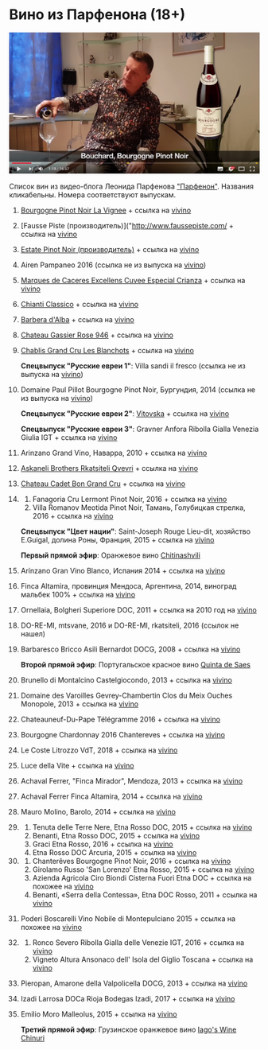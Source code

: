 # Вино из Парфенона (18+)

<!-- Yandex.Metrika counter -->
<script type="text/javascript" >
   (function(m,e,t,r,i,k,a){m[i]=m[i]||function(){(m[i].a=m[i].a||[]).push(arguments)};
   m[i].l=1*new Date();k=e.createElement(t),a=e.getElementsByTagName(t)[0],k.async=1,k.src=r,a.parentNode.insertBefore(k,a)})
   (window, document, "script", "https://mc.yandex.ru/metrika/tag.js", "ym");

   ym(54428956, "init", {
        clickmap:true,
        trackLinks:true,
        accurateTrackBounce:true,
        webvisor:true
   });
</script>
<noscript><div><img src="https://mc.yandex.ru/watch/54428956" style="position:absolute; left:-9999px;" alt="" /></div></noscript>
<!-- /Yandex.Metrika counter -->

![](img/Parfenon.png)

Список вин из видео-блога Леонида Парфенова ["Парфенон"](https://www.youtube.com/channel/UCbhMGG0ZievPtK8mzLH5jhQ). Названия кликабельны. Номера соответствуют выпускам.

1. [Bourgogne Pinot Noir La Vignee](https://simplewine.ru/catalog/product/bouchard_pere_fils_bourgogne_pinot_noir_la_vignee_2015_075/) + ссылка на [vivino](https://www.vivino.com/wineries/bouchard-pere-and-fils/wines/bouchard-pere-and-fils-la-vignee-bourgogne-pinot-noir-2015)
2. [Fausse Piste (производитель)]("http://www.faussepiste.com/ + ссылка на [vivino](https://www.vivino.com/wineries/fausse-piste/wines/fausse-piste-the-vegetable-lamb-uv?ref=navigation-search)
3. [Estate Pinot Noir (производитель)](https://hiddenbench.com/shop/estate-pinot-noir/) + ссылка на [vivino](https://www.vivino.com/wineries/hidden-bench/wines/hidden-bench-pinot-noir-2014)
4. Airen Pampaneo 2016 (ссылка не из выпуска на [vivino](https://www.vivino.com/wineries/ecologica-bruno-ruiz/wines/ecologica-bruno-ruiz-pampaneo-airen-natural-2016))
5. [Marques de Caceres Excellens Cuvee Especial Crianza](https://www.eurowine.ru/wine/6344/marques-de-caceres-excellens-cuvee-especial-crianza/) + ссылка на [vivino](https://www.vivino.com/wineries/marques-de-caceres/wines/marques-de-caceres-excellens-cuvee-especial-rioja-uv)
6. [Chianti Classico](https://www.eurowine.ru/wine/3618/chianti-classico/#i) + ссылка на [vivino](https://www.vivino.com/wineries/il-molino-di-grace/wines/il-molino-di-grace-chianti-classico-uv?ref=navigation-search)
7. [Barbera d'Alba](https://www.eurowine.ru/wine/3228/barbera-dalba/) + ссылка на [vivino](https://www.vivino.com/wineries/gianfranco-alessandria/wines/gianfranco-alessandria-barbera-d-alba-uv)
8. [Chateau Gassier Rose 946](https://www.eurowine.ru/wine/6527/chateau-gassier-rose-946/) + ссылка на [vivino](https://www.vivino.com/wineries/gassier/wines/gassier-chateau-gassier-946-sainte-victoire-selection-parcellaire-rose-uv?ref=navigation-search)
9. [Chablis Grand Cru Les Blanchots](https://www.eurowine.ru/wine/4516/chablis-grand-cru-les-blanchots/) + ссылка на [vivino](https://www.vivino.com/wineries/domaine-laroche/wines/domaine-laroche-chablis-grand-cru-les-blanchots-uv)

    **Спецвыпуск "Русские евреи 1"**: Villa sandi il fresco&nbsp;(ссылка не из выпуска на [vivino](https://www.vivino.com/wineries/villa-sandi/wines/villa-sandi-prosecco-il-fresco-nv))

10. Domaine Paul Pillot Bourgogne Pinot Noir, Бургундия, 2014 (ссылка не из выпуска на [vivino](https://www.vivino.com/wineries/azienda-agricola-gini-sandro-e-claudio/wines/azienda-agricola-gini-sandro-e-claudio-pinot-noir-bourgogne-2014))

    **Спецвыпуск "Русские евреи 2"**: [Vitovska](https://simplewine.ru/catalog/product/vodopivec_vitovska_2012_075) + ссылка на [vivino](https://www.vivino.com/wineries/vodopivec/wines/vodopivec-vitovska-2012)

    **Спецвыпуск "Русские евреи 3"**: Gravner Anfora Ribolla Gialla Venezia Giulia IGT + ссылка на [vivino](https://www.vivino.com/wineries/gravner/wines/gravner-anfora-ribolla-gialla-2001)

11. Arinzano Grand Vino, Наварра, 2010 + ссылка на [vivino](https://www.vivino.com/wineries/arinzano/wines/arinzano-gran-vino-blanco-2010)
12. [Askaneli Brothers Rkatsiteli Qvevri](https://l-wine.ru/collection/item/askaneli-brothers-rkatsiteli-qvevri--2516/) + ссылка на [vivino](https://www.vivino.com/wineries/ge-askaneli-brothers/wines/ge-askaneli-brothers-rkatsiteli-qvevri-uv)
13. [Chateau Cadet Bon Grand Cru](https://www.eurowine.ru/wine/6592/chateau-cadet-bon-grand-cru/#) + ссылка на [vivino](https://www.vivino.com/wineries/cadet-bon/wines/cadet-bon-saint-emilion-grand-cru-classe-uv)
14. 
    1. Fanagoria Cru Lermont Pinot Noir, 2016 + ссылка на [vivino](https://www.vivino.com/wineries/fanagoria/wines/cru-lermont-pinot-noir-2016)
    2. Villa Romanov Meotida Pinot Noir, Тамань, Голубицкая стрелка, 2016 + ссылка на [vivino](https://www.vivino.com/wineries/villa-romanov/wines/villa-romanov-meotida-pinot-noir-uv)

    **Спецвыпуск "Цвет нации"**:  Saint-Joseph Rouge Lieu-dit, хозяйство E.Guigal, долина Роны, Франция, 2015 + ссылка на [vivino](http://www.vivino.com/wines/23127851)

    **Первый прямой эфир**: Оранжевое вино [Chitinashvili](https://www.vivino.com/search/wines?q=Chitiashvili)

15. Arínzano Gran Vino Blanco, Испания 2014 + ссылка на [vivino](https://www.vivino.com/wineries/arinzano/wines/arinzano-gran-vino-blanco-2014)
16. Finca Altamira, провинция Мендоса, Аргентина, 2014, виноград мальбек 100% + ссылка на [vivino](https://www.vivino.com/wineries/arinzano/wines/arinzano-gran-vino-blanco-2014)
17. Ornellaia, Bolgheri Superiore DOC, 2011 + ссылка на 2010 год на [vivino](https://www.vivino.com/ornellaia-bolgheri-superiore/w/22447?price_id=627650&amp;year=2010)
18. DO-RE-MI, mtsvane, 2016 и DO-RE-MI, rkatsiteli, 2016 (ссылок не нашел)
19. Barbaresco Bricco Asili Bernardot DOCG, 2008 + ссылка на [vivino](https://www.vivino.com/ceretto-aziende-vitivinicole-srl-bricco-asili-barbaresco-bernadot/w/7138)

    **Второй прямой эфир**: Португальское красное вино [Quinta de Saes](https://www.vivino.com/alvaro-castro-quinta-de-saes-reserva-estagio-prolongado/w/1161703)

20. Brunello di Montalcino Castelgiocondo, 2013 + ссылка на [vivino](https://www.vivino.com/it-castelgiocondo-brunello-di-montalcino/w/1098912)
21. Domaine des Varoilles Gevrey-Chambertin Clos du Meix Ouches Monopole, 2013 + ссылка на [vivino](https://www.vivino.com/domaine-des-varoilles-gevrey-chambertin-clos-du-meix-des-ouches/w/1164442?year=2013)
22. Chateauneuf-Du-Pape Télégramme 2016 + ссылка на [vivino](https://www.vivino.com/vieux-telegraphe-telegramme-chateauneuf-du-pape/w/77716?price_id=17367330&amp;year=2016)
23. Bourgogne Chardonnay 2016 Chantereves + ссылка на [vivino](https://www.vivino.com/chantereves-bourgogne-chardonnay/w/2740977)
24. Le Coste Litrozzo VdT, 2018 + ссылка на [vivino](https://www.vivino.com/it-le-coste-litrozzo-rosso/w/2269463)
25. Luce della Vite + ссылка на [vivino](https://www.vivino.com/luce-della-vite-luce/w/83594)
26. Achaval Ferrer, "Finca Mirador", Mendoza, 2013 + ссылка на [vivino](https://www.vivino.com/achaval-ferrer-finca-mirador-medrano-mendoza-red-wine/w/6137652)
27. Achaval Ferrer Finca Altamira, 2014 + ссылка на [vivino](https://www.vivino.com/achaval-ferrer-finca-altamira-malbec/w/1176258)
28. Mauro Molino, Barolo, 2014 + ссылка на [vivino](https://www.vivino.com/mauro-molino-barolo/w/100372?year=2014)
29.
    1. Tenuta delle Terre Nere, Etna Rosso DOC, 2015 + ссылка на [vivino](https://www.vivino.com/tenuta-delle-terre-nere-etna-rosso/w/1225467)
    2. Benanti, Etna Rosso DOC, 2015 + ссылка на [vivino](https://www.vivino.com/benanti-etna-rosso/w/1758784)
    3. Graci Etna Rosso, 2016 + ссылка на [vivino](https://www.vivino.com/graci-etna-rosso/w/75659)
    4. Etna Rosso DOC Arcuria, 2015 + ссылка на [vivino](https://www.vivino.com/graci-arcuria-etna-rosso/w/2134507)  

30.  
    1. Chanterêves Bourgogne Pinot Noir, 2016 + ссылка на [vivino](https://www.vivino.com/chantereves-bourgogne-pinot-noir/w/2922322?year=2016)
    2. Girolamo Russo 'San Lorenzo' Etna Rosso, 2015 + ссылка на [vivino](https://www.vivino.com/girolamo-russo-san-lorenzo-etna-rosso/w/1217639?year=2015)
    3. Azienda Agricola Ciro Biondi Cisterna Fuori Etna DOC + ссылка на похожее на [vivino](https://www.vivino.com/azienda-agricola-sergio-arcuri-piu-vite-riserva/w/5529312)
    4. Benanti, «Serra della Contessa», Etna DOC Rosso, 2011 + ссылка на [vivino](https://www.vivino.com/benanti-serra-della-contessa-etna-rosso/w/15297)

31. Poderi Boscarelli Vino Nobile di Montepulciano 2015 + ссылка на похожее на [vivino](https://www.vivino.com/podere-boscarelli-vino-nobile-di-montepulciano-costa-grande/w/6835233?year=2015)  
32.   
    1. Ronco Severo Ribolla Gialla delle Venezie IGT, 2016 + ссылка на [vivino](https://www.vivino.com/ronco-severo-ribolla-gialla/w/3566460)
    2. Vigneto Altura Ansonaco dell' Isola del Giglio Toscana + ссылка на [vivino](https://www.vivino.com/vigneti-st-giorgia-serrone-vino-ansonaco-dell-isola-del-giglio-white-wine-v-jm4cj/w/5606418)
33. Pieropan, Amarone della Valpolicella DOCG, 2013 + ссылка на [vivino](https://www.vivino.com/pieropan-amarone-della-valpolicella/w/4398766)
34. Izadi Larrosa DOCa Rioja Bodegas Izadi, 2017 + ссылка на [vivino](https://www.vivino.com/izadi-rioja-larrosa/w/2211676)
35. Emilio Moro Malleolus, 2015 + ссылка на [vivino](https://www.vivino.com/emilio-moro-malleolus/w/11604?year=2015)

    **Третий прямой эфир**: Грузинское оранжевое вино  [Iago's Wine Chinuri](https://www.vivino.com/iagos-iago-chinuri-unknown-v-0sr8p/w/5714269)
